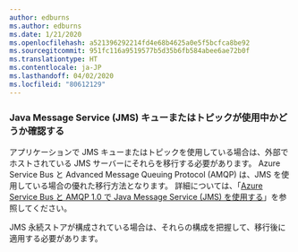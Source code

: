 ```yaml
---
author: edburns
ms.author: edburns
ms.date: 1/21/2020
ms.openlocfilehash: a521396292214fd4e68b4625a0e5f5bcfca8be92
ms.sourcegitcommit: 951fc116a9519577b5d35b6fb584abee6ae72b0f
ms.translationtype: HT
ms.contentlocale: ja-JP
ms.lasthandoff: 04/02/2020
ms.locfileid: "80612129"
---
```

### <a name="determine-whether-java-message-service-jms-queues-or-topics-are-in-use"></a>Java Message Service (JMS) キューまたはトピックが使用中かどうか確認する

アプリケーションで JMS キューまたはトピックを使用している場合は、外部でホストされている JMS サーバーにそれらを移行する必要があります。 Azure Service Bus と Advanced Message Queuing Protocol (AMQP) は、JMS を使用している場合の優れた移行方法となります。 詳細については、「[Azure Service Bus と AMQP 1.0 で Java Message Service (JMS) を使用する](/azure/service-bus-messaging/service-bus-java-how-to-use-jms-api-amqp)」を参照してください。

JMS 永続ストアが構成されている場合は、それらの構成を把握して、移行後に適用する必要があります。
